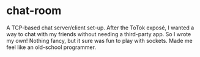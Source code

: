 # chat-room
A TCP-based chat server/client set-up. After the ToTok exposé, I wanted a way to chat with my friends without needing a third-party app. So I wrote my own! Nothing fancy, but it sure was fun to play with sockets. Made me feel like an old-school programmer.
